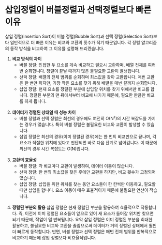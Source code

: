 # 삽입정렬이 버블정렬과 선택정렬보다 빠른 이유

삽입 정렬(Insertion Sort)이 버블 정렬(Bubble Sort)과 선택 정렬(Selection Sort)보다 일반적으로 더 빠른 이유는 비교와 교환의 횟수가 적기 때문입니다. 각 정렬 알고리즘의 동작 방식을 비교하여 그 이유를 설명해 드리겠습니다.

1. **비교 방식의 차이**
   - 버블 정렬: 인접한 두 요소를 계속 비교하고 필요시 교환하며, 배열 전체를 여러 번 순회합니다. 정렬이 끝날 때까지 많은 불필요한 교환이 발생합니다.
   - 선택 정렬: 배열의 전체 범위를 순회하며 최소값을 찾아 교환합니다. 매번 교환은 한 번만 하지만, 가장 작은 요소를 찾기 위해 배열을 매번 끝까지 순회합니다.
   - 삽입 정렬: 현재 요소를 정렬된 부분에 삽입할 위치를 찾기 위해서만 비교를 합니다. 정렬된 부분의 맨 뒤에서부터 비교해 나가기 때문에, 필요한 만큼만 비교를 하게 됩니다.
   <br/><br/>
2. **데이터가 정렬된 상태일 때 성능 차이**
   - 버블 정렬과 선택 정렬은 최선의 경우에도 여전히 O(N²)의 시간 복잡도를 가지는 경우가 많습니다. 특히 버블 정렬은 불필요한 비교와 교환이 발생할 수 있습니다.
   - 삽입 정렬은 최선의 경우(이미 정렬된 경우)에는 한 번의 비교만으로 끝나며, 각 요소가 적절한 위치에 있다고 판단되면 바로 다음 단계로 넘어갑니다. 이 때문에 최선의 경우 시간 복잡도는 O(N)입니다.
   <br/><br/>
3. **교환의 효율성**
   - 버블 정렬: 각 비교마다 교환이 발생하여, 데이터 이동이 많습니다.
   - 선택 정렬: 한 번의 최소값을 찾은 후에만 교환을 하지만, 비교 횟수가 고정되어 많습니다.
   - 삽입 정렬: 삽입을 위한 위치를 찾는 동안 요소들이 한 칸씩만 이동하고, 필요할 때만 삽입을 합니다. 요소 이동이 매우 효율적이기 때문에 불필요한 연산이 적습니다.
   <br/><br/>
4. **정렬된 부분의 활용**
   삽입 정렬은 현재 정렬된 부분을 활용하여 효율적으로 작동합니다. 즉, 이전에 이미 정렬된 요소들이 앞으로 있어 새 요소가 들어갈 위치만 찾으면 되기 때문에, 작업이 덜 반복됩니다.
   요약
   삽입 정렬은 이미 정렬된 부분을 최대한 활용하고, 불필요한 비교와 교환을 줄임으로써 데이터가 거의 정렬된 상태에서 훨씬 더 빠르게 동작합니다. 반면, 버블 정렬과 선택 정렬은 매번 전체 범위를 반복적으로 비교하기 때문에 삽입 정렬보다 비효율적입니다.
